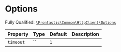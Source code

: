 #  Options

Fully Qualified: [`\Frontastic\Common\HttpClient\Options`](../../../src/php/HttpClient/Options.php)



Property|Type|Default|Description
--------|----|-------|-----------
`timeout`|``|`1`|

